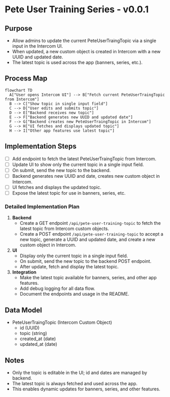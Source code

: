 # Pete User Training Series - v0.0.1

## Purpose

- Allow admins to update the current PeteUserTraingTopic via a single input in the Intercom UI.
- When updated, a new custom object is created in Intercom with a new UUID and updated date.
- The latest topic is used across the app (banners, series, etc.).

## Process Map

```mermaid
flowchart TD
  A["User opens Intercom UI"] --> B["Fetch current PeteUserTraingTopic from Intercom"]
  B --> C["Show topic in single input field"]
  C --> D["User edits and submits topic"]
  D --> E["Backend receives new topic"]
  E --> F["Backend generates new UUID and updated date"]
  F --> G["Backend creates new PeteUserTraingTopic in Intercom"]
  G --> H["UI fetches and displays updated topic"]
  H --> I["Other app features use latest topic"]
```

## Implementation Steps

- [ ] Add endpoint to fetch the latest PeteUserTraingTopic from Intercom.
- [ ] Update UI to show only the current topic in a single input field.
- [ ] On submit, send the new topic to the backend.
- [ ] Backend generates new UUID and date, creates new custom object in Intercom.
- [ ] UI fetches and displays the updated topic.
- [ ] Expose the latest topic for use in banners, series, etc.

### Detailed Implementation Plan

1. **Backend**
   - Create a GET endpoint `/api/pete-user-training-topic` to fetch the latest topic from Intercom custom objects.
   - Create a POST endpoint `/api/pete-user-training-topic` to accept a new topic, generate a UUID and updated date, and create a new custom object in Intercom.
2. **UI**
   - Display only the current topic in a single input field.
   - On submit, send the new topic to the backend POST endpoint.
   - After update, fetch and display the latest topic.
3. **Integration**
   - Make the latest topic available for banners, series, and other app features.
   - Add debug logging for all data flow.
   - Document the endpoints and usage in the README.

## Data Model

- PeteUserTraingTopic (Intercom Custom Object)
  - id (UUID)
  - topic (string)
  - created_at (date)
  - updated_at (date)

## Notes

- Only the topic is editable in the UI; id and dates are managed by backend.
- The latest topic is always fetched and used across the app.
- This enables dynamic updates for banners, series, and other features.
